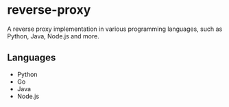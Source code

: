 # reverse-proxy
A reverse proxy implementation in various programming languages, such as Python, Java, Node.js and more.

## Languages 
 - Python
 - Go
 - Java
 - Node.js
